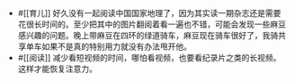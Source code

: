 - #[[育儿]] 好久没有一起阅读中国国家地理了，因为其实读一期杂志还是需要花很长时间的。至少把其中的图片翻阅着看一遍也不错，可能会发现一些麻豆感兴趣的问题。晚上带麻豆在四环的绿道骑车，麻豆现在骑车很好了，我骑共享单车如果不是真的特别用力就没有办法甩开他。
- #[[阅读]] 减少看短视频的时间，哪怕看视频，也要看纪录片之类的长视频。这样才能恢复注意力。
